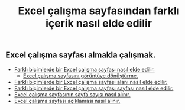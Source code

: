 ﻿---
title: Excel çalışma sayfasından farklı içerik nasıl elde edilir
second_title: Aspose.Cells Cloud Documen
linktitle: ge
type: docs
url: /tr/worksheets/get/
keywords: How to get different content from an Excel worksheet
description: Aspose.Cells Cloud REST API, bir Excel Çalışma Sayfasından farklı içerik almayı destekler. SDK, geliştirme dili türlerini destekler. Android, C#, Go, Java, NodeJS, Perl, PHP, Python, Ruby ve Swift'i içerir
weight: 20
---
## Excel çalışma sayfası almakla çalışmak.

- [Farklı biçimlerde bir Excel çalışma sayfası nasıl elde edilir.](/cells/tr/worksheets/get-worksheet/) 
    - [Excel çalışma sayfasını görüntüye dönüştürme.](/cells/tr/worksheets/to-image/)
- [Farklı biçimlerde bir Excel çalışma sayfası alanı nasıl elde edilir.](/cells/tr/worksheets/area-to-different-formats/)
- [Farklı biçimlerde bir Excel çalışma sayfası sayfası nasıl elde edilir.](/cells/tr/get-worksheet-for-page-index/) 
- [Excel çalışma sayfasının sayfa sayısı nasıl alınır.](/cells/tr/worksheets/page-count/) 
- [Excel çalışma sayfası açıklaması nasıl alınır.](/cells/tr/worksheets/get-all/) 


